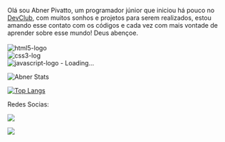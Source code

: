 Olá sou Abner Pivatto, um programador júnior que  iniciou  há pouco no <a href="https://rodolfomori.com.br/devclub">DevClub</a>, com muitos sonhos e projetos para serem realizados, estou amando esse contato com os códigos e cada vez com mais vontade de aprender sobre esse mundo! Deus abençoe.
<br>
<br>
<img src="https://img.shields.io/badge/HTML5-E34F26?style=for-the-badge&logo=html5&logoColor=white" alt="html5-logo" />
<br>
<img src="https://img.shields.io/badge/CSS3-1572B6?style=for-the-badge&logo=css3&logoColor=white" alt="css3-log" border-radius />
<br>
<img src="https://img.shields.io/badge/JavaScript-323330?style=for-the-badge&logo=javascript&logoColor=F7DF1E" alt="javascript-logo" /> - Loading...
<br>

![Abner Stats](https://github-readme-stats.vercel.app/api?username=AbnerPivatto&show_icons=true&theme=dark#gh-dark-mode-only)
<br>

[![Top Langs](https://github-readme-stats.vercel.app/api/top-langs/?username=AbnerPivatto&layout=compact)](https://github.com/anuraghazra/github-readme-stats)
<br>

Redes Socias:
<br>

<a href="https://www.facebook.com/abner.pivatto">
<img src="https://img.shields.io/badge/Facebook-1877F2?style=for-the-badge&logo=facebook&logoColor=white" /> </a>

<img src="https://img.shields.io/badge/LinkedIn-0077B5?style=for-the-badge&logo=linkedin&logoColor=white" /> </a>
